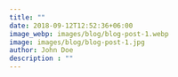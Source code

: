 ```yaml
---
title: ""
date: 2018-09-12T12:52:36+06:00
image_webp: images/blog/blog-post-1.webp
image: images/blog/blog-post-1.jpg
author: John Doe
description : ""
---
```


